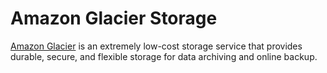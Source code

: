 # Amazon Glacier Storage
[Amazon Glacier]() is an extremely low-cost storage service that provides durable, secure, and flexible storage for data archiving and online backup.

